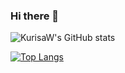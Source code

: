 ### Hi there 👋

<!--
**kurisaW/KurisaW** is a ✨ _special_ ✨ repository because its `README.md` (this file) appears on your GitHub profile.

Here are some ideas to get you started:

- 🔭 I’m currently working on ...
- 🌱 I’m currently learning ...
- 👯 I’m looking to collaborate on ...
- 🤔 I’m looking for help with ...
- 💬 Ask me about ...
- 📫 How to reach me: ...
- 😄 Pronouns: ...
- ⚡ Fun fact: ...
-->
![KurisaW's GitHub stats](https://github-readme-stats.vercel.app/api?username=KurisaW&show_icons=true&theme=default)

[![Top Langs](https://github-readme-stats.vercel.app/api/top-langs/?username=KurisaW)](https://github.com/KurisaW/github-readme-stats)


